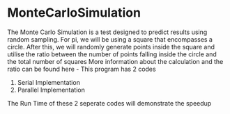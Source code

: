 # MonteCarloSimulation
The Monte Carlo Simulation is a test designed to predict results using random sampling.
For pi, we will be using a square that encompasses a circle. After this, we will randomly generate points inside the square 
and utilise the ratio between the number of points falling inside the circle and the total number of squares
More information about the calculation and the ratio can be found here - 
This program has 2 codes 
1. Serial Implementation
2. Parallel Implementation

The Run Time of these 2 seperate codes will demonstrate the speedup
